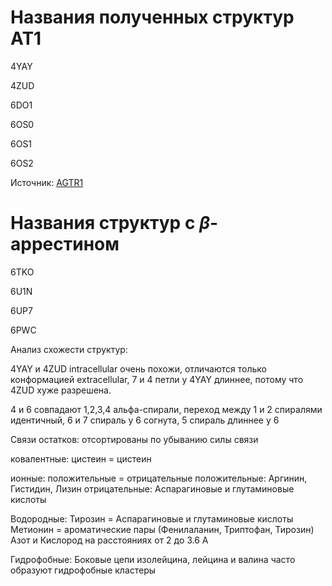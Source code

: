 # Названия полученных структур AT1

4YAY

4ZUD

6DO1

6OS0

6OS1

6OS2

Источник: [AGTR1](https://www.uniprot.org/uniprot/P30556)

# Названия структур с $\beta$-аррестином

6TKO

6U1N

6UP7

6PWC

Анализ схожести структур:

4YAY и 4ZUD intracellular очень похожи,
отличаются только конформацией extracellular, 
7 и 4 петли у 4YAY длиннее, потому что 4ZUD хуже разрешена.

4 и 6 совпадают 1,2,3,4 альфа-спирали, переход между 1 и 2 спиралями идентичный, 6 и 7 спираль у 6 согнута, 5 спираль длиннее у 6

Связи остатков:
отсортированы по убыванию силы связи

ковалентные: 
    цистеин = цистеин

ионные:
    положительные = отрицательные
    положительные: Аргинин, Гистидин, Лизин
    отрицательные: Аспарагиновые и глутаминовые кислоты

Водородные:
    Тирозин = Аспарагиновые и глутаминовые кислоты
    Метионин = ароматические пары (Фенилаланин, Триптофан, Тирозин)
    Азот и Кислород на расстояниях от 2 до 3.6 A

Гидрофобные:
    Боковые цепи изолейцина, лейцина и валина часто образуют гидрофобные кластеры